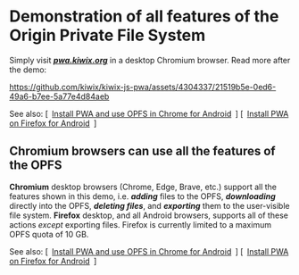 # Demonstration of all features of the Origin Private File System

Simply visit **_[pwa.kiwix.org](https://pwa.kiwix.org)_** in a desktop Chromium browser. Read more after the demo:

https://github.com/kiwix/kiwix-js-pwa/assets/4304337/21519b5e-0ed6-49a6-b7ee-5a77e4d84aeb

See also:  [&ensp;[Install PWA and use OPFS in Chrome for Android](Demo-OPFS_Chrome_Android.md)&ensp;]  [&ensp;[Install PWA on Firefox for Android](Install-PWA_Firefox_Android.md)&ensp;]

## Chromium browsers can use all the features of the OPFS

**Chromium** desktop browsers (Chrome, Edge, Brave, etc.) support all the features shown in this demo, i.e. **_adding_** files to the OPFS,
**_downloading_** directly into the OPFS, **_deleting files_**, and **_exporting_** them to the user-visible file system. **Firefox** desktop,
and all Android browsers, supports all of these actions _except_ exporting files. Firefox is currently limited to a maximum OPFS quota of 10 GB.

See also:  [&ensp;[Install PWA and use OPFS in Chrome for Android](Demo-OPFS_Chrome_Android.md)&ensp;]  [&ensp;[Install PWA on Firefox for Android](Install-PWA_Firefox_Android.md)&ensp;]
